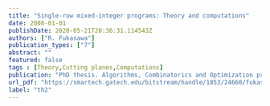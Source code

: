 ```yaml
---
title: "Single-row mixed-integer programs: Theory and computations"
date: 2008-01-01
publishDate: 2020-05-21T20:36:31.114543Z
authors: ["R. Fukasawa"]
publication_types: ["7"]
abstract: ""
featured: false
tags : [Theory,Cutting planes,Computations]
publication: "PhD thesis. Algorithms, Combinatorics and Optimization program, GeorgiaTech, 2008" 
url_pdf: "https://smartech.gatech.edu/bitstream/handle/1853/24660/fukasawa_ricardo_200808_phd.pdf"
label: "th2"
---
```


